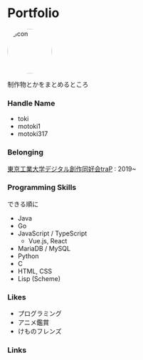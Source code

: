 # Portfolio

<img alt="icon" src="/icon.png" 
    style="width: 100px; border-radius: 100%"/>

制作物とかをまとめるところ

### <i class="fas fa-user"></i> Handle Name

- toki
- motoki1
- motoki317

### <i class="fas fa-user"></i> Belonging

[東京工業大学デジタル創作同好会traP](https://trap.jp) : 2019~

### <i class="fas fa-laptop"></i> Programming Skills

できる順に

- Java
- Go
- JavaScript / TypeScript
  - Vue.js, React
- MariaDB / MySQL
- Python
- C
- HTML, CSS
- Lisp (Scheme)

### <i class="fas fa-heart"></i> Likes

- プログラミング
- アニメ鑑賞
- けものフレンズ

### <i class="fas fa-link"></i> Links

<SocialLinks/>
